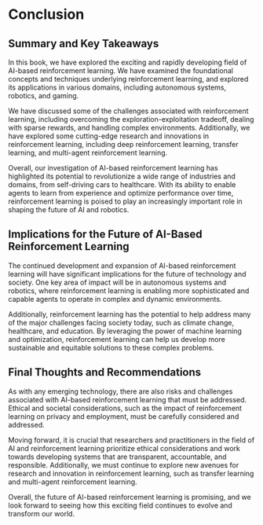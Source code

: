 # Conclusion

Summary and Key Takeaways
-------------------------

In this book, we have explored the exciting and rapidly developing field of AI-based reinforcement learning. We have examined the foundational concepts and techniques underlying reinforcement learning, and explored its applications in various domains, including autonomous systems, robotics, and gaming.

We have discussed some of the challenges associated with reinforcement learning, including overcoming the exploration-exploitation tradeoff, dealing with sparse rewards, and handling complex environments. Additionally, we have explored some cutting-edge research and innovations in reinforcement learning, including deep reinforcement learning, transfer learning, and multi-agent reinforcement learning.

Overall, our investigation of AI-based reinforcement learning has highlighted its potential to revolutionize a wide range of industries and domains, from self-driving cars to healthcare. With its ability to enable agents to learn from experience and optimize performance over time, reinforcement learning is poised to play an increasingly important role in shaping the future of AI and robotics.

Implications for the Future of AI-Based Reinforcement Learning
--------------------------------------------------------------

The continued development and expansion of AI-based reinforcement learning will have significant implications for the future of technology and society. One key area of impact will be in autonomous systems and robotics, where reinforcement learning is enabling more sophisticated and capable agents to operate in complex and dynamic environments.

Additionally, reinforcement learning has the potential to help address many of the major challenges facing society today, such as climate change, healthcare, and education. By leveraging the power of machine learning and optimization, reinforcement learning can help us develop more sustainable and equitable solutions to these complex problems.

Final Thoughts and Recommendations
----------------------------------

As with any emerging technology, there are also risks and challenges associated with AI-based reinforcement learning that must be addressed. Ethical and societal considerations, such as the impact of reinforcement learning on privacy and employment, must be carefully considered and addressed.

Moving forward, it is crucial that researchers and practitioners in the field of AI and reinforcement learning prioritize ethical considerations and work towards developing systems that are transparent, accountable, and responsible. Additionally, we must continue to explore new avenues for research and innovation in reinforcement learning, such as transfer learning and multi-agent reinforcement learning.

Overall, the future of AI-based reinforcement learning is promising, and we look forward to seeing how this exciting field continues to evolve and transform our world.